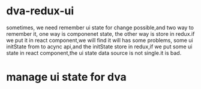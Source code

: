 # dva-redux-ui
sometimes, we need remember ui state for change possible,and two way to remember it, one way is componenet state, the other way
is store in redux.if we put it in react component,we will find it will has some problems, some ui initState from to acync
api,and the initState store in redux,if we put some ui state in react component,the ui state data source is not single.it is bad.

# manage ui state for dva
